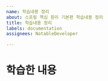 ```yaml
---
name: 학습내용 정리
about: 스프링 핵심 원리 기본편 학습내용 정리
title: 학습내용 정리
labels: documentation
assignees: NotableDeveloper

---
```


# 학습한 내용
